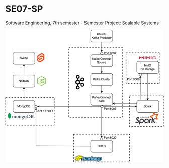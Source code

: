# SE07-SP
Software Engineering, 7th semester - Semester Project: Scalable Systems

![Alt text](assets/architecture.png)
